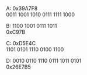 A: 0x39A7F8    
   0011 1001 1010 0111 1111 1000

B: 1100 1001 0111 1011    
   0xC97B

C: 0xD5E4C    
   1101 0101 1110 0100 1100

D: 0010 0110 1110 0111 1011 0101    
   0x26E7B5   